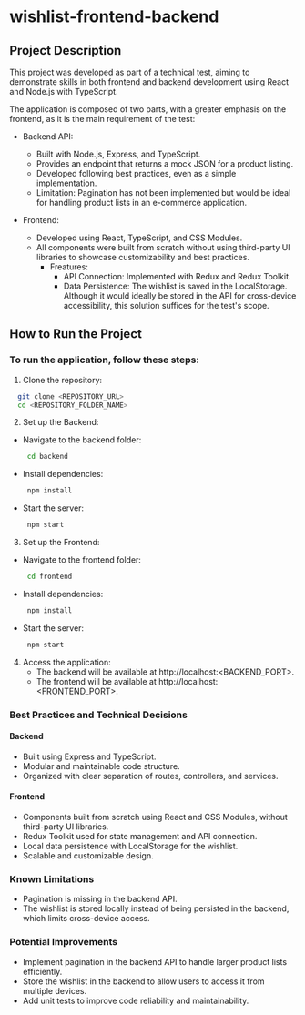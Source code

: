 
# wishlist-frontend-backend
## Project Description

This project was developed as part of a technical test, aiming to demonstrate skills in both frontend and backend development using React and Node.js with TypeScript.

The application is composed of two parts, with a greater emphasis on the frontend, as it is the main requirement of the test:

- Backend API:
    - Built with Node.js, Express, and TypeScript.
    - Provides an endpoint that returns a mock JSON for a product listing.
    - Developed following best practices, even as a simple implementation.
    - Limitation: Pagination has not been implemented but would be ideal for handling      product lists in an e-commerce application.

- Frontend:
    - Developed using React, TypeScript, and CSS Modules.
    - All components were built from scratch without using third-party UI libraries to showcase customizability and best practices.
        - Freatures:
            - API Connection: Implemented with Redux and Redux Toolkit.
            - Data Persistence: The wishlist is saved in the LocalStorage. Although it would ideally be stored in the API for cross-device accessibility, this solution suffices for the test's scope.


## How to Run the Project

### To run the application, follow these steps:
 
1. Clone the repository:

```bash
  git clone <REPOSITORY_URL>
  cd <REPOSITORY_FOLDER_NAME>
```

2. Set up the Backend:

- Navigate to the backend folder:
    ```bash
     cd backend
    ```
- Install dependencies:
    ```bash
     npm install
    ```
- Start the server:
    ```bash
     npm start
    ```

3. Set up the Frontend:

- Navigate to the frontend folder:
    ```bash
     cd frontend
    ```
- Install dependencies:
    ```bash
     npm install
    ```
- Start the server:
    ```bash
     npm start
    ```

4. Access the application:
    - The backend will be available at http://localhost:<BACKEND_PORT>.
    - The frontend will be available at http://localhost:<FRONTEND_PORT>.

### Best Practices and Technical Decisions
#### Backend
- Built using Express and TypeScript.
- Modular and maintainable code structure.
- Organized with clear separation of routes, controllers, and services.

#### Frontend
- Components built from scratch using React and CSS Modules, without third-party UI libraries.
- Redux Toolkit used for state management and API connection.
- Local data persistence with LocalStorage for the wishlist.
- Scalable and customizable design.

### Known Limitations
- Pagination is missing in the backend API.
- The wishlist is stored locally instead of being persisted in the backend, which limits cross-device access.

### Potential Improvements
- Implement pagination in the backend API to handle larger product lists efficiently.
- Store the wishlist in the backend to allow users to access it from multiple devices.
- Add unit tests to improve code reliability and maintainability.
